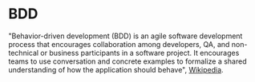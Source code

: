 # BDD

"Behavior-driven development (BDD) is an agile software development process that encourages collaboration among developers, QA, and non-technical or business participants in a software project. It encourages teams to use conversation and concrete examples to formalize a shared understanding of how the application should behave", [Wikipedia](https://en.wikipedia.org/wiki/Behavior-driven_development).